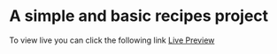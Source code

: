 # A simple and basic recipes project
To view live you can click the following link
<a href="https://ahmed-sial.github.io/odin-recipes/">Live Preview</a>
